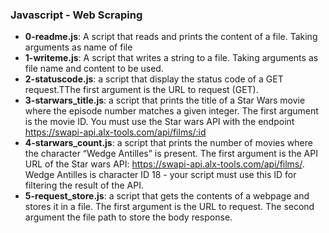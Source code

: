 ### Javascript - Web Scraping
- **0-readme.js**: A script that reads and prints the content of a file. Taking arguments as name of file
- **1-writeme.js**: A script that writes a string to a file. Taking arguments as file name and content to be used.
- **2-statuscode.js**: a script that display the status code of a GET request.TThe first argument is the URL to request (GET).
- **3-starwars_title.js**: a script that prints the title of a Star Wars movie where the episode number matches a given integer. The first argument is the movie ID. You must use the Star wars API with the endpoint https://swapi-api.alx-tools.com/api/films/:id
- **4-starwars_count.js**: a script that prints the number of movies where the character “Wedge Antilles” is present. The first argument is the API URL of the Star wars API: https://swapi-api.alx-tools.com/api/films/. Wedge Antilles is character ID 18 - your script must use this ID for filtering the result of the API.
- **5-request_store.js**: a script that gets the contents of a webpage and stores it in a file. The first argument is the URL to request. The second argument the file path to store the body response.
